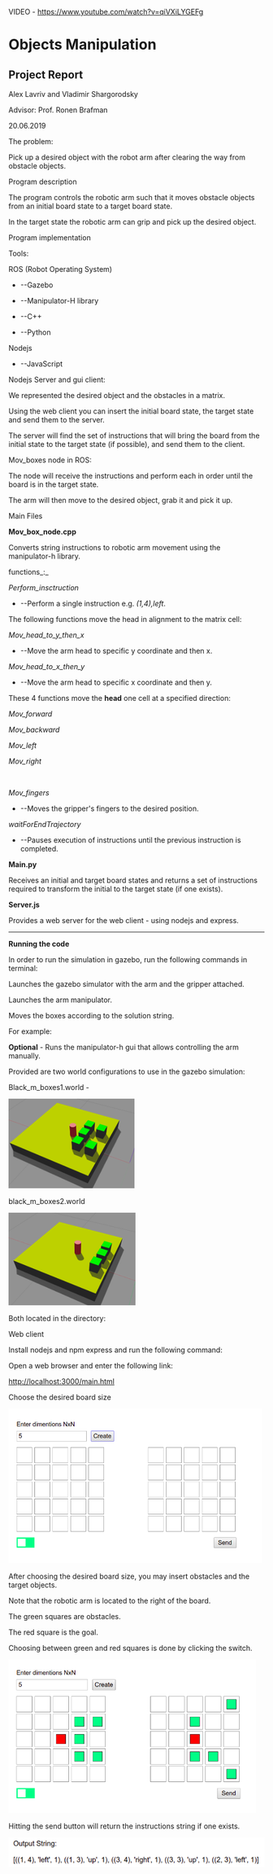 VIDEO - https://www.youtube.com/watch?v=qiVXiLYGEFg

# Objects Manipulation

## Project Report

Alex Lavriv and Vladimir Shargorodsky

Advisor: Prof. Ronen Brafman

20.06.2019

The problem:

Pick up a desired object with the robot arm after clearing the way from obstacle objects.



Program description

The program controls the robotic arm such that it moves obstacle objects from an initial board state to a target board state.

In the target state the robotic arm can grip and pick up the desired object.



Program implementation

Tools:

ROS (Robot Operating System)

- --Gazebo

- --Manipulator-H library
- --C++
- --Python

Nodejs

- --JavaScript



Nodejs Server and gui client:

We represented the desired object and the obstacles in a matrix.

Using the web client you can insert the initial board state, the target state and send them to the server.

The server will find the set of instructions that will bring the board from the initial state to the target state (if possible), and send them to the client.



Mov\_boxes node in ROS:

The node will receive the instructions and perform each in order until the board is in the target state.

The arm will then move to the desired object, grab it and pick it up.



Main Files

**Mov\_box\_node.cpp**

Converts string instructions to robotic arm movement using the manipulator-h library.

functions_:_

_Perform\_insctruction_

- --Perform a single instruction e.g. _(1,4),left_.

The following functions move the head in alignment to the matrix cell:

_Mov\_head\_to\_y\_then\_x_

- --Move the arm head to specific y coordinate and then x.

_Mov\_head\_to\_x\_then\_y_

- --Move the arm head to specific x coordinate and then y.

These 4 functions move the **head** one cell at a specified direction:

_Mov\_forward_

_Mov\_backward_

_Mov\_left_

_Mov\_right_

<br>

_Mov\_fingers_

- --Moves the gripper&#39;s fingers to the desired position.

_waitForEndTrajectory_

- --Pauses execution of instructions until the previous instruction is completed.



**Main.py**

Receives an initial and target board states and returns a set of instructions required to transform the initial to the target state (if one exists).



**Server.js**

Provides a web server for the web client - using nodejs and express.





---



**Running the code**

In order to run the simulation in gazebo, run the following commands in terminal:



Launches the gazebo simulator with the arm and the gripper attached.



Launches the arm manipulator.



Moves the boxes according to the solution string.

For example:





**Optional** - Runs the manipulator-h gui that allows controlling the arm manually.

Provided are two world configurations to use in the gazebo simulation:

Black\_m\_boxes1.world -

 ![world1](https://github.com/Vladi-shar/ROS_Object_Manipulation/blob/master/Images/mov_boxes1.png)
 
 black\_m\_boxes2.world

 ![world2](https://github.com/Vladi-shar/ROS_Object_Manipulation/blob/master/Images/mov_boxes2.png)
 
Both located in the directory:







Web client

Install nodejs and npm express and run the following command:

Open a web browser and enter the following link:

[http://localhost:3000/main.html](http://localhost:3000/main.html)

Choose the desired board size

 ![site1](https://github.com/Vladi-shar/ROS_Object_Manipulation/blob/master/Images/site1.png)
 
After choosing the desired board size, you may insert obstacles and the target objects.

Note that the robotic arm is located to the right of the board.

The green squares are obstacles.

The red square is the goal.

Choosing between green and red squares is done by clicking the switch.

 ![site2](https://github.com/Vladi-shar/ROS_Object_Manipulation/blob/master/Images/site2.png)
 
Hitting the send button will return the instructions string if one exists.

 ![site3](https://github.com/Vladi-shar/ROS_Object_Manipulation/blob/master/Images/site3.png)
